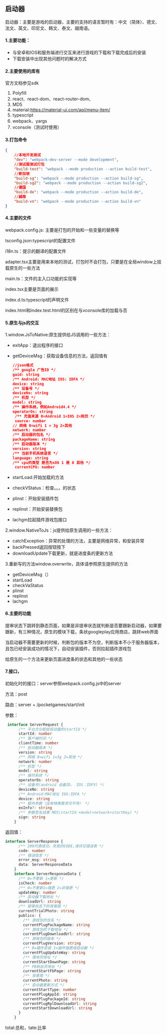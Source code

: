 ## 启动器

启动器：主要是游戏的启动器，主要的支持的语言暂时有：中文（简体）、德文、法文、英文、印尼文、韩文、泰文、越南语。

#### 1.主要功能：

- 与安卓和IOS和服务端进行交互来进行游戏的下载和下载完成后的安装
- 下载安装中出现其他问题时的解决方式

#### 2.主要使用的库有

官方文档参见sdk

1. Polyfill
2. react、react-dom、react-router-dom、
3. MD5
4. material:https://material-ui.com/api/menu-item/
5. typescript
6. webpack、yargs
7. vconsole（测试时使用）

#### 3.打包命令

```json
{
    //本地开发测试
    "dev": "webpack-dev-server --mode development",
    //测试服测试打包
	"build-test": "webpack --mode production --action build-test",
    //新加坡
	"build-sg": "webpack --mode production --action build-sg",
	"build-sg2": "webpack --mode production --action build-sg2",
    //德国
	"build-de": "webpack --mode production --action build-de",
    //越南
	"build-vn": "webpack --mode production --action build-vn"
}
```

#### 4.主要的文件

webpack.config.js: 主要是打包的开始和一些变量的替换等

tsconfig.json:typescript的配置文件

i18n.ts：提示的翻译的配置文件

adapter.tsx主要是用来本地的测试，打包时不会打包，只要是在全局window上挂载原生的一些方法

main.ts：文件的主入口功能的实现等

index.tsx主要是页面的展示

index.d.ts:typescript的声明文件

index.html和index.test.html的区别在与vconsole库的加载与否

#### 5.原生与js的交互

1.window.JsToNative:原生提供给JS调用的一些方法：

- exitApp：退出程序的接口

- getDeviceMsg：获取设备信息的方法，返回值有

  ~~~json
  //json格式
  /** google 广告ID */
  gaid: string
  /** Android: MAC地址 IOS: IDFA */
  device: string
  /** 设备号 */
  deviceNo: string
  /** 机型 */
  model: string
  /** 操作系统，例如Android4.4 */
  operatorOs: string
   /** 充值来源 0=Android 1=IOS 2=网页 */
   source: number
  // 网络 0=wifi 1 = 3g 2=其他
  network: number
  /** 启动器的包名 */
  packageName: string
  /** 启动器版本 */
  version: string
  /** 当前手机系统语言 */
  language: string
  /** cpu的类型 是否为x86 1 是 0 其他 */
   currentCPU: number
  ~~~

- startLoad:开始加载的方法

- checkVStatus：检查。。。的状态

- plinst：开始安装插件包

- replinst：开始安装替换包

- lachgm拉起插件游戏包接口

2.window.NativeToJs：js提供给原生调用的一些方法：

- catchException：异常的处理的方法，主要是网络异常，和安装异常
- backPressed返回按钮按下
- downloadUpdate下载更新，就是进度条的更新方法

3.重新写的方法window.overwrite，具体请参照原生提供的方法

- getDeviceMsg（）
- startLoad
- checkVaStatus
- plinst
- replinst
- lachgm

#### 6.主要的功能

提审状态下跳转到静态页面，如果是非提审状态就判断是否要跟新启动器，如果要跟新，有三种情况，原生的模块下载，条状googleplay应用商店，跳转web界面

当启动器不需要更新的时候，判断包的版本不为空，判断版本不小于服务器版本，且包已经安装成功的情况下，自动安装插件，否则拉起插件游戏包

给原生的一个方法来更新页面进度条的状态和其他的一些状态

#### 7.接口，

初始化时的接口：server参照webpack.config.js中的server

方法：post

路由：server + /pocketgames/start/init

参数：

~~~typescript
 interface ServerRequest {
      /** 平台方分配给启动器的startId */
      startId: number
      /** 客户端时间 */
      clientTime: number
      /** 启动器版本 */
      version: string
      /** 网络 0=wifi 1=3g 2=其他 */
      network: number
      /** 机型 */
      model: string
      /** 操作系统 */
      operatorOs: string
      /** 设备号(android 设备ID， IOS：IDFV) */
      deviceNo: string
      /** Android:MAC地址 IOS:IDFA */
      device: string
      /** 额外参数（没有特殊需求可不传） */
      exInfo?: string
      /** 参数签名结果 MD5(startId +model+network+startKey) */
      sign: string
    }
~~~

返回值：

~~~typescript
interface ServerResponse {
      /** 200代表成功，失败的CODE,请详见错误表 */
      code: number
      /** 错误信息 */
      error_msg: string
      data: ServerResponseData
    }
    interface ServerResponseData {
      /** 0=不更新 1=更新 */
      isCheck: number
      /** 0=不更新1=强更 2=非强更 */
      updateWay: number
      /** 启动器下载地址 */
      downloadUrl: string
      /** 提审状态下的背景图 */
      currentTrialPhoto: string
      publics: {
        /** 游戏包的包名 */
        currentPlugPackageName: string
        /** 游戏包的下载地址 */
        currentPlugDownloadUrl: string
        /** 游戏包的版本 */
        currentPlugVersion: string
        /** 0=插件安装 1=插件强更成启动器 */
        currentPlugUpdateWay: string
        /** 落地页地址 */
        currentStartDownPage: string
        /** FB粉丝页地址 */
        currentStartFbPage: string
        /** 背景图 */
        currentPhoto: string
        /** 启动器更新方式 */
        currentStartType: number
        currentPlugAppId: string
        currentPlugPackageId: string
        currentPlugRplDownloadUrl: string
        currentStartDownloadUrl: string
      }
    }
~~~

total:总和，tate:比率

